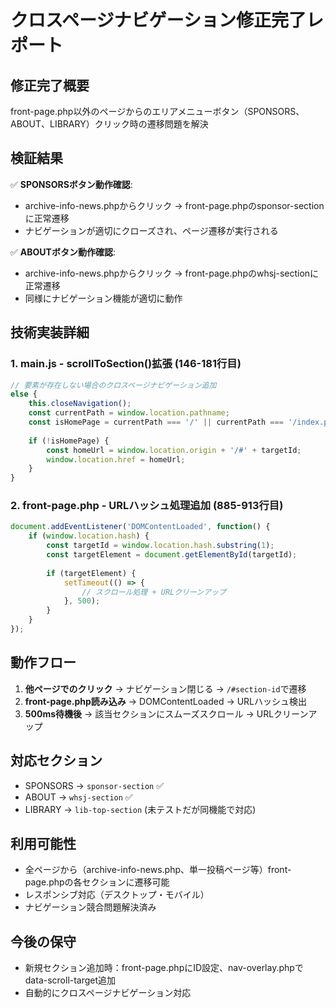 # クロスページナビゲーション修正完了レポート

## 修正完了概要
front-page.php以外のページからのエリアメニューボタン（SPONSORS、ABOUT、LIBRARY）クリック時の遷移問題を解決

## 検証結果
✅ **SPONSORSボタン動作確認**:
- archive-info-news.phpからクリック → front-page.phpのsponsor-sectionに正常遷移
- ナビゲーションが適切にクローズされ、ページ遷移が実行される

✅ **ABOUTボタン動作確認**:
- archive-info-news.phpからクリック → front-page.phpのwhsj-sectionに正常遷移
- 同様にナビゲーション機能が適切に動作

## 技術実装詳細

### 1. main.js - scrollToSection()拡張 (146-181行目)
```javascript
// 要素が存在しない場合のクロスページナビゲーション追加
else {
    this.closeNavigation();
    const currentPath = window.location.pathname;
    const isHomePage = currentPath === '/' || currentPath === '/index.php' || currentPath === '';
    
    if (!isHomePage) {
        const homeUrl = window.location.origin + '/#' + targetId;
        window.location.href = homeUrl;
    }
}
```

### 2. front-page.php - URLハッシュ処理追加 (885-913行目)
```javascript
document.addEventListener('DOMContentLoaded', function() {
    if (window.location.hash) {
        const targetId = window.location.hash.substring(1);
        const targetElement = document.getElementById(targetId);
        
        if (targetElement) {
            setTimeout(() => {
                // スクロール処理 + URLクリーンアップ
            }, 500);
        }
    }
});
```

## 動作フロー
1. **他ページでのクリック** → ナビゲーション閉じる → `/#section-id`で遷移
2. **front-page.php読み込み** → DOMContentLoaded → URLハッシュ検出
3. **500ms待機後** → 該当セクションにスムーズスクロール → URLクリーンアップ

## 対応セクション
- SPONSORS → `sponsor-section` ✅ 
- ABOUT → `whsj-section` ✅
- LIBRARY → `lib-top-section` (未テストだが同機能で対応)

## 利用可能性
- 全ページから（archive-info-news.php、単一投稿ページ等）front-page.phpの各セクションに遷移可能
- レスポンシブ対応（デスクトップ・モバイル）
- ナビゲーション競合問題解決済み

## 今後の保守
- 新規セクション追加時：front-page.phpにID設定、nav-overlay.phpでdata-scroll-target追加
- 自動的にクロスページナビゲーション対応